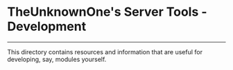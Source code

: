 # TheUnknownOne's Server Tools - Development
***

This directory contains resources and information that are useful for developing, say, modules yourself.